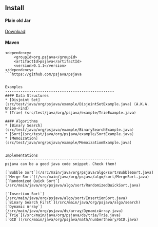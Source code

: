 Install
--------------------------------------------------
#### Plain old Jar 
[Download](http://search.maven.org/#search%7Cga%7C1%7Cg%3A%22org.psjava%22%20a%3A%22psjava%22)

#### Maven
```
<dependency>
	<groupId>org.psjava</groupId>
	<artifactId>psjava</artifactId>
	<version>0.1.1</version>
</dependency>
```https://github.com/psjava/psjava


Examples
--------------------------------------------------
#### Data Structures
* [Disjoint Set] (src/test/java/org/psjava/example/DisjointSetExample.java) (A.K.A. Union-Find)
* [Trie] (src/test/java/org/psjava/example/TrieExample.java)

#### Algorithms
* [Binary Search](src/test/java/org/psjava/example/BinarySearchExample.java)
* [Sort](src/test/java/org/psjava/example/SortExample.java)
* [Memoization](src/test/java/org/psjava/example/MemoizationExample.java)


Implementations
--------------------------------------------------
psjava can be a good java code snippet. Check them!

[`Bubble Sort`](/src/main/java/org/psjava/algo/sort/BubbleSort.java)
[`Merge Sort`](/src/main/java/org/psjava/algo/sort/MergeSort.java)
[`Randomized Quick Sort`](/src/main/java/org/psjava/algo/sort/RandomizedQuickSort.java)

[`Insertion Sort`](/src/main/java/org/psjava/algo/sort/InsertionSort.java)
[`Binary Search First`](/src/main/java/org/psjava/algo/search)
[`Dynamic Array`](/src/main/java/org/psjava/ds/array/DynamicArray.java)
[`Trie`](/src/main/java/org/psjava/ds/trie/Trie.java)
[`GCD`](/src/main/java/org/psjava/math/numbertheory/GCD.java)


